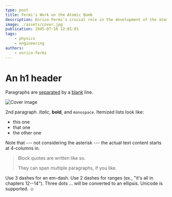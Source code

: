 ```yaml
---
type: post
title: Fermi's Work on the Atomic Bomb
description: Enrico Fermi's crucial role in the development of the atomic bomb during WWII.
image: ./assets/cover.jpg
publication: 1945-07-16 12:01:01
tags: 
    - physics
    - engineering
authors: 
    - enrico-fermi
---
```



# An h1 header

Paragraphs are [separated](https://apple.com) by a [blank](/posts/first-post/) line.

![Cover image](./second/cover.jpg)

2nd paragraph. *Italic*, **bold**, and `monospace`. Itemized lists
look like:

  * this one
  * that one
  * the other one

Note that --- not considering the asterisk --- the actual text
content starts at 4-columns in.

> Block quotes are
> written like so.
>
> They can span multiple paragraphs,
> if you like.

Use 3 dashes for an em-dash. Use 2 dashes for ranges (ex., "it's all
in chapters 12--14"). Three dots ... will be converted to an ellipsis.
Unicode is supported. ☺
